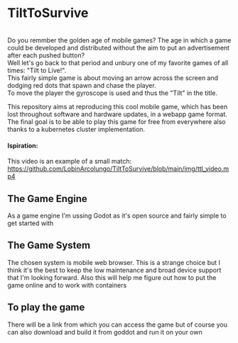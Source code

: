 # TiltToSurvive
<br> Do you remmber the golden age of mobile games? The age in which a game could be developed and distributed without the aim to put an advertisement after each pushed button?
<br> Well let's go back to that period and unbury one of my favorite games of all times: "Tilt to Live!".
<br> This fairly simple game is about moving an arrow across the screen and dodging red dots that spawn and chase the player.
<br> To move the player the gyroscope is used and thus the "Tilt" in the title. 

This repository aims at reproducing this cool mobile game, which has been lost throughout software and hardware updates, in a webapp game format. The final goal is to be able to play this game for free from everywhere also thanks to a kubernetes cluster implementation.

#### Ispiration:
This video is an example of a small match:<br>
https://github.com/LobinArcolungo/TiltToSurvive/blob/main/img/ttl_video.mp4


## The Game Engine
As a game engine I'm ussing Godot as it's open source and fairly simple to get started with

## The Game System
The chosen system is mobile web browser. This is a strange choice but I think it's the best to keep the low maintenance and broad device support that I'm looking forward. Also this will help me figure out how to put the game online and to work with containers

## To play the game 
There will be a link from which you can access the game but of course you can also download and build it from goddot and run it on your own
